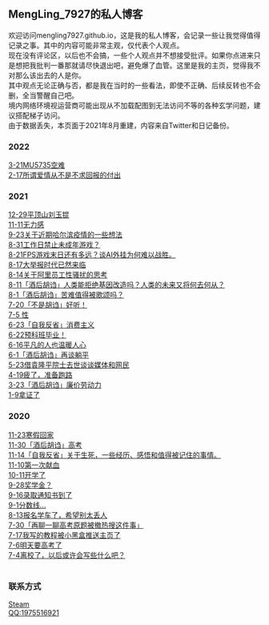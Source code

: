 ## MengLing_7927的私人博客

欢迎访问mengling7927.github.io，这是我的私人博客，会记录一些让我觉得值得记录之事。其中的内容可能非常主观，仅代表个人观点。<br />
现在没有评论区，以后也不会搞，一些个人观点并不想接受批评。如果你点进来只是想把我批判一番那就请尽快退出吧，避免爆了血管。这里是我的主页，觉得我不对那么该出去的人是你。<br />
其中观点无论正确与否，都是我在当时的一些看法，即使不正确、后续反转也不会删，全当警醒自己吧。<br />
境内网络环境视运营商可能出现从不加载配图到无法访问不等的各种玄学问题，建议搭配梯子访问。<br />
由于数据丢失，本页面于2021年8月重建，内容来自Twitter和日记备份。<br />

### 2022

<a href="/2022/3-22/3-22.html">3-21MU5735空难</a> <br />
<a href="/2022/2-17/2-17.html">2-17所谓爱情从不是不求回报的付出</a> <br />
### 2021

<a href="/2021/12-29.html">12-29平顶山刘玉锟</a> <br />
<a href="/2021/11-11/11-11.html">11-11无力感</a> <br />
<a href="/2021/9-23.html">9-23关于近期哈尔滨疫情的一些想法</a> <br />
<a href="/2021/8-31.html">8-31工作日禁止未成年游戏？</a> <br />
<a href="/2021/8-21.html">8-21FPS游戏末日还有多远？谈AI外挂为何难以战胜。</a> <br />
<a href="/2021/8-17.html">8-17大举报时代已然来临</a> <br />
<a href="/2021/8-14.html">8-14关于阿里员工性骚扰的思考</a> <br />
<a href="/2021/8-11.html">8-11「酒后胡诌」人类能拒绝基因改造吗？人类的未来又将何去何从？</a> <br />
<a href="/2021/8-1.html">8-1「酒后胡诌」苦难值得被歌颂吗？</a> <br />
<a href="https://www.bilibili.com/video/BV11P4y147A2">7-20「不是胡诌」好听！</a> <br />
<a href="/2021/7-5.html">7-5 性 </a> <br />
<a href="/2021/6-23.html">6-23「自我反省」消费主义</a> <br />
<a href="/2021/6-22.html">6-22预科班毕业！</a> <br />
<a href="/2021/6-16.html">6-16平凡的人也温暖人心</a> <br />
<a href="/2021/6-1.html">6-1「酒后胡诌」再谈躺平</a> <br />
<a href="/2021/5-23.html">5-23借袁隆平院士去世谈谈媒体和网民</a> <br />
<a href="/2021/4-19.html">4-19疲了，准备跑路</a> <br />
<a href="/2021/3-23.html">3-23「酒后胡诌」廉价劳动力</a> <br />
<a href="/2021/1-9.html">1-9拿证了</a> <br />
### 2020

<a href="/2020/11-23.html">11-23寒假回家</a> <br />
<a href="/2020/11-30.html">11-30「酒后胡诌」高考</a> <br />
<a href="/2020/11-14.html">11-14「自我反省」关于生死，一些经历、感悟和值得被记住的事情。</a> <br />
<a href="/2020/11-10.html">11-10第一次献血</a> <br />
<a href="/2020/10-11.html">10-11开学了</a> <br />
<a href="/2020/9-28.html">9-28奖学金？</a> <br />
<a href="/2020/9-16.html">9-16录取通知书到了</a> <br />
<a href="/2020/9-1.html">9-1分数线...</a> <br />
<a href="/2020/8-13.html">8-13报名学车了，希望别太丢人</a> <br />
<a href="/2020/7-30.html">7-30「再聊一聊高考原题被撤热搜这件事」</a> <br />
<a href="/2020/7-17.html">7-17我写的教程被小黑盒推送主页了</a> <br />
<a href="/2020/7-6.html">7-6明天要高考了</a> <br />
<a href="/2020/7-4.html">7-4离校了，以后或许会写些什么吧？</a> <br />
<br />
### 联系方式<br />
<a href="https://steamcommunity.com/id/mengling7927/">Steam</a> <br />
<a href="https://qm.qq.com/cgi-bin/qm/qr?k=CtuCs-5JzmFKDPO6Vb4A08t1PVy0Xusb&noverify=0">QQ:1975516921</a><br />
